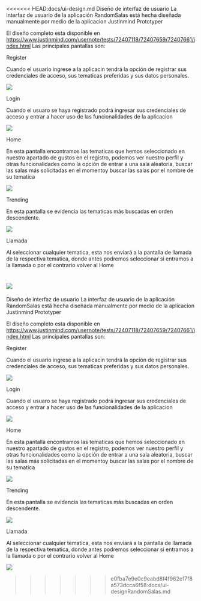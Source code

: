 <<<<<<< HEAD:docs/ui-design.md
Diseño de interfaz de usuario
La interfaz de usuario de la aplicación RandomSalas está hecha diseñada manualmente por medio de la aplicacion Justinmind Prototyper

El diseño completo esta disponible en https://www.justinmind.com/usernote/tests/72407118/72407659/72407661/index.html 
Las principales pantallas son:

Register

Cuando el usuario ingrese a la aplicacin tendrá la opción de registrar sus credenciales de acceso, sus tematicas preferidas y sus datos personales.

![](/Register@1x.png)

Login

Cuando el usuaro se haya registrado podrá ingresar sus credenciales de acceso y entrar a hacer uso de las funcionalidades de la aplicacion

![](/Login@1x.png)

Home

En esta pantalla encontramos las tematicas que hemos seleccionado en nuestro apartado de gustos en el registro, podemos ver nuestro perfil y otras funcionalidades como la opción de entrar a una sala aleatoria, buscar las salas más solicitadas en el momentoy buscar las salas por el nombre de su tematica

![](/Home@1x.png)

Trending

En esta pantalla se evidencia las tematicas más buscadas en orden descendente.

![](/Trending@1x.png)

Llamada

Al seleccionar cualquier tematica, esta nos enviará a la pantalla de llamada de la respectiva tematica, donde antes podremos seleccionar si entramos a la llamada o por
el contrario volver al Home

![](/Llamada@1x.png)
=======
Diseño de interfaz de usuario
La interfaz de usuario de la aplicación RandomSalas está hecha diseñada manualmente por medio de la aplicacion Justinmind Prototyper

El diseño completo esta disponible en https://www.justinmind.com/usernote/tests/72407118/72407659/72407661/index.html 
Las principales pantallas son:

Register

Cuando el usuario ingrese a la aplicacin tendrá la opción de registrar sus credenciales de acceso, sus tematicas preferidas y sus datos personales.

![](/Register@1x.png)

Login

Cuando el usuaro se haya registrado podrá ingresar sus credenciales de acceso y entrar a hacer uso de las funcionalidades de la aplicacion

![](/Login@1x.png)

Home

En esta pantalla encontramos las tematicas que hemos seleccionado en nuestro apartado de gustos en el registro, podemos ver nuestro perfil y otras funcionalidades como la opción de entrar a una sala aleatoria, buscar las salas más solicitadas en el momentoy buscar las salas por el nombre de su tematica

![](/Home@1x.png)

Trending

En esta pantalla se evidencia las tematicas más buscadas en orden descendente.

![](/Trending@1x.png)

Llamada

Al seleccionar cualquier tematica, esta nos enviará a la pantalla de llamada de la respectiva tematica, donde antes podremos seleccionar si entramos a la llamada o por
el contrario volver al Home

![](/Llamada@1x.png)
>>>>>>> e0fba7e9e0c9eabd8f4f962e17f8a573dcca6f58:docs/ui-designRandomSalas.md
